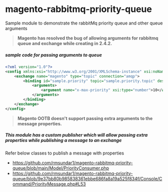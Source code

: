 # magento-rabbitmq-priority-queue
Sample module to demonstrate the rabbitMq priority queue and other queue arguments

> **Magento has resolved the bug of allowing arguments for rabbitmq queue and exchange while creating in 2.4.2.**

##### sample code for passing arguments to queue

````xml
<?xml version="1.0"?>
<config xmlns:xsi="http://www.w3.org/2001/XMLSchema-instance" xsi:noNamespaceSchemaLocation="urn:magento:framework-message-queue:etc/topology.xsd">
    <exchange name="magento" type="topic" connection="amqp">
        <binding id="sample.priority" topic="sample.priority.topic" destinationType="queue" destination="sample.priority">
            <arguments>
                <argument name="x-max-priority" xsi:type="number">10</argument>
            </arguments>
        </binding>
    </exchange>
</config>
````

> **Magento OOTB doesn't support passing extra arguments to the message properties.**

##### This module has a custom publisher which will allow passing extra properties while publishing a message to an exchange

Refer below classes to publish a message with properties
- https://github.com/rmsundar1/magento-rabbitmq-priority-queue/blob/main/Model/PriorityConsumer.php
- https://github.com/rmsundar1/magento-rabbitmq-priority-queue/blob/9e37bb80b985838361ebbe686fa8a19a525f834f/Console/Command/PriorityMessage.php#L53
